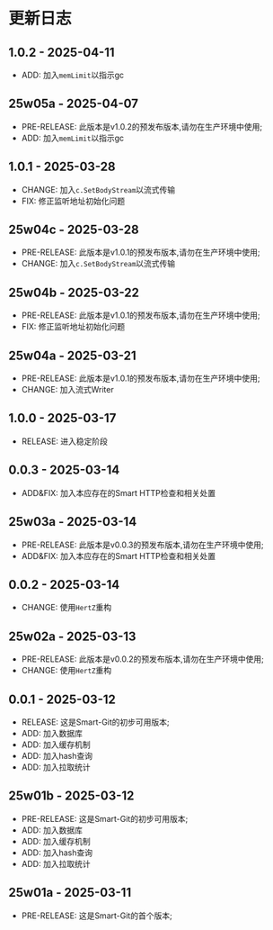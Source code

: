 # 更新日志

1.0.2 - 2025-04-11
---
- ADD: 加入`memLimit`以指示gc

25w05a - 2025-04-07
---
- PRE-RELEASE: 此版本是v1.0.2的预发布版本,请勿在生产环境中使用;
- ADD: 加入`memLimit`以指示gc

1.0.1 - 2025-03-28
---
- CHANGE: 加入`c.SetBodyStream`以流式传输
- FIX: 修正监听地址初始化问题

25w04c - 2025-03-28
---
- PRE-RELEASE: 此版本是v1.0.1的预发布版本,请勿在生产环境中使用;
- CHANGE: 加入`c.SetBodyStream`以流式传输

25w04b - 2025-03-22
---
- PRE-RELEASE: 此版本是v1.0.1的预发布版本,请勿在生产环境中使用;
- FIX: 修正监听地址初始化问题

25w04a - 2025-03-21
---
- PRE-RELEASE: 此版本是v1.0.1的预发布版本,请勿在生产环境中使用;
- CHANGE: 加入流式Writer

1.0.0 - 2025-03-17
---
- RELEASE: 进入稳定阶段

0.0.3 - 2025-03-14
---
- ADD&FIX: 加入本应存在的Smart HTTP检查和相关处置

25w03a - 2025-03-14
---
- PRE-RELEASE: 此版本是v0.0.3的预发布版本,请勿在生产环境中使用;
- ADD&FIX: 加入本应存在的Smart HTTP检查和相关处置

0.0.2 - 2025-03-14
---
- CHANGE: 使用`HertZ`重构

25w02a - 2025-03-13
---
- PRE-RELEASE: 此版本是v0.0.2的预发布版本,请勿在生产环境中使用;
- CHANGE: 使用`HertZ`重构

0.0.1 - 2025-03-12
---
- RELEASE: 这是Smart-Git的初步可用版本;
- ADD: 加入数据库
- ADD: 加入缓存机制
- ADD: 加入hash查询
- ADD: 加入拉取统计

25w01b - 2025-03-12
---
- PRE-RELEASE: 这是Smart-Git的初步可用版本;
- ADD: 加入数据库
- ADD: 加入缓存机制
- ADD: 加入hash查询
- ADD: 加入拉取统计

25w01a - 2025-03-11
---
- PRE-RELEASE: 这是Smart-Git的首个版本;